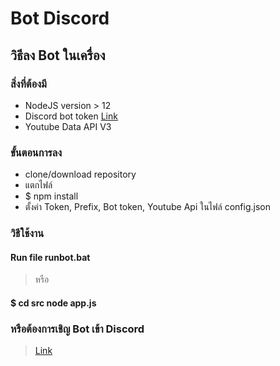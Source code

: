 # Bot Discord
## วิธีลง Bot ในเครื่อง
### สิ่งที่ต้องมี 
* NodeJS version > 12
* Discord bot token [Link](https://discord.com/developers/applications)
* Youtube Data API V3 

### ขั้นตอนการลง
* clone/download repository 
* แตกไฟล์
* $ npm install 
* ตั้งค่า Token, Prefix, Bot token, Youtube Api ในไฟล์ config.json 

### วิธีใช้งาน
#### Run file runbot.bat
> หรือ
#### $ cd src node app.js

### หรือต้องการเชิญ Bot เข้า Discord 
> [Link](https://discord.com/oauth2/authorize?client_id=718169475777822841&scope=bot&permissions=8)
